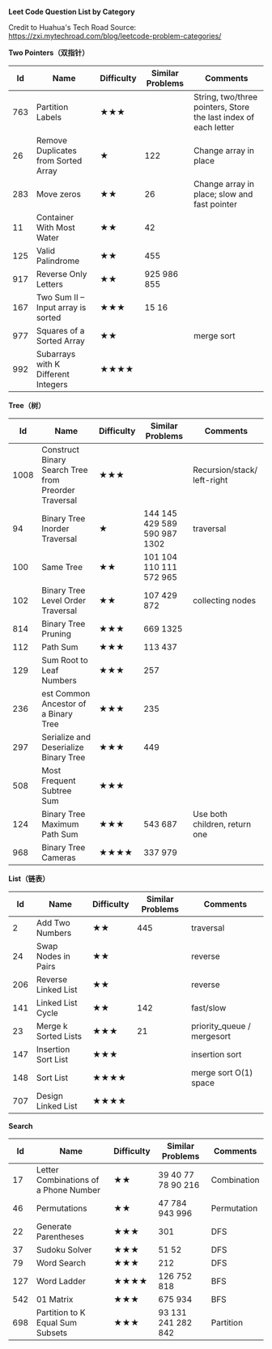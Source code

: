 **Leet Code Question List by Category**

Credit to Huahua's Tech Road
Source: https://zxi.mytechroad.com/blog/leetcode-problem-categories/

**Two Pointers（双指针）**

| Id | Name | Difficulty | Similar Problems |	Comments |
| --- | ----- | ---------- | ---------------- | --------- |
|763|Partition Labels|★★★||String, two/three pointers, Store the last index of each letter |
|26|Remove Duplicates from Sorted Array|★|122|Change array in place |
|283|Move zeros|★★|26|Change array in place; slow and fast pointer |
|11|	Container With Most Water|	★★|	42||							
|125|	Valid Palindrome|	★★	|455|						|	
|917|	Reverse Only Letters|	★★|	925	986	855||					
|167|Two Sum II – Input array is sorted|★★★	|15	16||						
|977|	Squares of a Sorted Array|	★★||merge sort|
|992	|Subarrays with K Different Integers|★★★★|||								




**Tree（树）**

| Id | Name | Difficulty | Similar Problems |	Comments |
| --- | ----- | ---------- | ---------------- | --------- |
|1008|Construct Binary Search Tree from Preorder Traversal|★★★  |      |Recursion/stack/ left-right|
|94	|Binary Tree Inorder Traversal|	★|	144	145	429	589	590	987 1302|traversal|		
|100	|Same Tree|	★★	|101	104	110	111	572 965||	
|102|	Binary Tree Level Order Traversal|	★★	|107	429	872			|collecting nodes|
|814|	Binary Tree Pruning	|★★★|	669	1325|				
|112|	Path Sum	|★★★	|113	437	|			|
|129|	Sum Root to Leaf Numbers|	★★★|	257||					
|236|est Common Ancestor of a Binary Tree|★★★	|235|	|				
|297	|Serialize and Deserialize Binary Tree	|★★★	|449	||				
|508|	Most Frequent Subtree Sum|	★★★|	||					
|124	|Binary Tree Maximum Path Sum|	★★★	|543	687	|Use both children, return one|
|968	|Binary Tree Cameras	|★★★★	|337	979|				|


**List（链表）**

| Id | Name | Difficulty | Similar Problems |	Comments |
| --- | ----- | ---------- | ---------------- | --------- |
|2	|Add Two Numbers	|★★|	445	|						traversal|
|24	|Swap Nodes in Pairs|	★★|		|						reverse|
|206|	Reverse Linked List|	★★|		|						reverse|
|141|	Linked List Cycle	|★★|	142	|						fast/slow|
|23	|Merge k Sorted Lists|	★★★|	21|							priority_queue / mergesort|
|147|	Insertion Sort List	|★★★|			|					insertion sort|
|148|	Sort List	|★★★★|							|	merge sort O(1) space|
|707|	Design Linked List|	★★★★|				|				|

**Search**

|Id	|Name	|Difficulty	|Similar Problems|							Comments|
| --- | ----- | ---------- | ---------------- | --------- |
|17	|Letter Combinations of a Phone Number|	★★|	39	40	77	78	90	216	|	Combination|
|46	|Permutations|	★★	|47	784	943	996	|			Permutation|
|22	|Generate Parentheses|	★★★	|301|							DFS|
|37	|Sudoku Solver|	★★★|	51	52	|					DFS|
|79	|Word Search|	★★★	|212							|DFS|
|127|	Word Ladder|	★★★★	|126	752	818	|				BFS|
|542|	01 Matrix	|★★★|	675	934						|BFS|
|698|	Partition to K Equal Sum Subsets|	★★★|	93	131	241	282	842	|		Partition|
